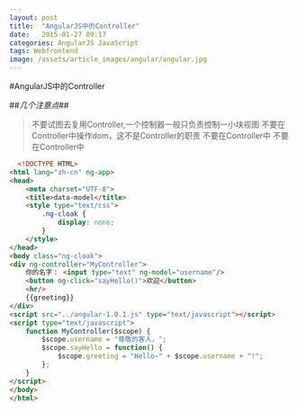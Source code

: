 ```yaml
---
layout: post
title:  "AngularJS中的Controller"
date:   2015-01-27 09:17
categories: AngularJS JavaScript 
tags: Webfrontend
image: /assets/article_images/angular/angular.jpg
---
```

#AngularJS中的Controller

##*几个注意点*##
> 不要试图去复用Controller,一个控制器一般只负责控制一小块视图
> 不要在Controller中操作dom，这不是Controller的职责
> 不要在Controller中
> 不要在Controller中

```HTML
  <!DOCTYPE HTML>
<html lang="zh-cn" ng-app>
<head>
    <meta charset="UTF-8">
    <title>data-model</title>
    <style type="text/css">
        .ng-cloak {
            display: none;
        }
    </style>
</head>
<body class="ng-cloak">
<div ng-controller="MyController">
    你的名字： <input type="text" ng-model="username"/>
    <button ng-click="sayHello()">欢迎</button>
    <hr/>
    {{greeting}}
</div>
<script src="../angular-1.0.1.js" type="text/javascript"></script>
<script type="text/javascript">
    function MyController($scope) {
        $scope.username = "尊敬的客人，";
        $scope.sayHello = function() {
            $scope.greeting = "Hello~" + $scope.username + "!";
        };
    }
</script>
</body>
</html>
  
```
